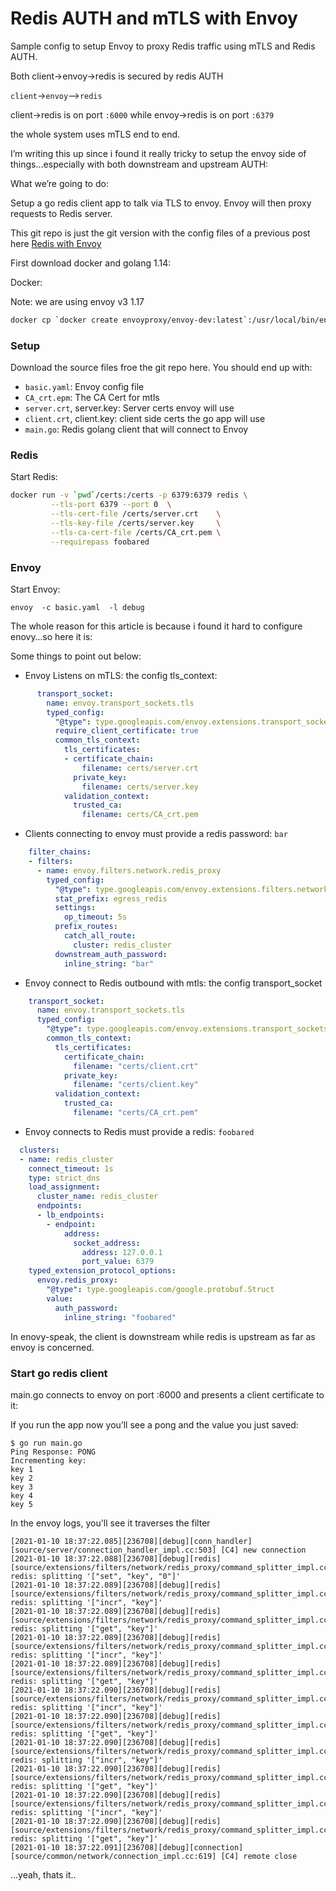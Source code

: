 # Redis AUTH and mTLS with Envoy

Sample config to setup Envoy to proxy Redis traffic using mTLS and Redis AUTH.

Both client->envoy->redis is secured by redis AUTH

`client`->`envoy`-->`redis` 

  client->redis is on port `:6000` while envoy->redis is on port `:6379`

the whole system uses mTLS end to end. 

I’m writing this up since i found it really tricky to setup the envoy side of things…especially with both downstream and upstream AUTH:

What we’re going to do:

Setup a go redis client app to talk via TLS to envoy. Envoy will then proxy requests to Redis server.

This git repo is just the git version with the config files of a previous post here [Redis with Envoy](https://blog.salrashid.me/posts/redis_envoy/)


First download docker and golang 1.14:

Docker:  

Note: we are using envoy v3 1.17

```bash
docker cp `docker create envoyproxy/envoy-dev:latest`:/usr/local/bin/envoy .
```

### Setup

Download the source files froe the git repo here. You should end up with:

* `basic.yaml`: Envoy config file
* `CA_crt.epm`: The CA Cert for mtls
* `server.crt`, server.key: Server certs envoy will use
* `client.crt`, client.key: client side certs the go app will use
* `main.go`: Redis golang client that will connect to Envoy


### Redis

Start Redis:

```bash
docker run -v `pwd`/certs:/certs -p 6379:6379 redis \
         --tls-port 6379 --port 0  \
         --tls-cert-file /certs/server.crt    \
         --tls-key-file /certs/server.key     \
         --tls-ca-cert-file /certs/CA_crt.pem \
         --requirepass foobared
```

### Envoy

Start Envoy:

```
envoy  -c basic.yaml  -l debug
```

The whole reason for this article is because i found it hard to configure enovy…so here it is:

Some things to point out below:

* Envoy Listens on mTLS: the config tls_context:

```yaml
      transport_socket:
        name: envoy.transport_sockets.tls
        typed_config:
          "@type": type.googleapis.com/envoy.extensions.transport_sockets.tls.v3.DownstreamTlsContext
          require_client_certificate: true
          common_tls_context:
            tls_certificates:
            - certificate_chain:
                filename: certs/server.crt
              private_key:
                filename: certs/server.key
            validation_context:
              trusted_ca:
                filename: certs/CA_crt.pem
```

* Clients connecting to envoy must provide a redis password: `bar`

```yaml
    filter_chains:
    - filters:
      - name: envoy.filters.network.redis_proxy
        typed_config:
          "@type": type.googleapis.com/envoy.extensions.filters.network.redis_proxy.v3.RedisProxy
          stat_prefix: egress_redis
          settings:
            op_timeout: 5s
          prefix_routes:
            catch_all_route:
              cluster: redis_cluster 
          downstream_auth_password:
            inline_string: "bar"
```

* Envoy connect to Redis outbound with mtls: the config transport_socket

```yaml
    transport_socket:
      name: envoy.transport_sockets.tls
      typed_config:
        "@type": type.googleapis.com/envoy.extensions.transport_sockets.tls.v3.UpstreamTlsContext
        common_tls_context:
          tls_certificates:
            certificate_chain: 
              filename: "certs/client.crt"
            private_key:
              filename: "certs/client.key"       
          validation_context:
            trusted_ca:
              filename: "certs/CA_crt.pem"
```

* Envoy connects to Redis must provide a redis: `foobared`

```yaml
  clusters:
  - name: redis_cluster
    connect_timeout: 1s
    type: strict_dns
    load_assignment:
      cluster_name: redis_cluster
      endpoints:
      - lb_endpoints:
        - endpoint:
            address:
              socket_address:
                address: 127.0.0.1
                port_value: 6379
    typed_extension_protocol_options:
      envoy.redis_proxy:
        "@type": type.googleapis.com/google.protobuf.Struct
        value:
          auth_password:
            inline_string: "foobared"
```

In enovy-speak, the client is downstream while redis is upstream as far as envoy is concerned.


### Start go redis client

main.go connects to envoy on port :6000 and presents a client certificate to it:


If you run the app now you’ll see a pong and the value you just saved:

```
$ go run main.go 
Ping Response: PONG
Incrementing key:
key 1
key 2
key 3
key 4
key 5
```

In the envoy logs, you'll see it traverses the filter

```log
[2021-01-10 18:37:22.085][236708][debug][conn_handler] [source/server/connection_handler_impl.cc:503] [C4] new connection
[2021-01-10 18:37:22.088][236708][debug][redis] [source/extensions/filters/network/redis_proxy/command_splitter_impl.cc:539] redis: splitting '["set", "key", "0"]'
[2021-01-10 18:37:22.089][236708][debug][redis] [source/extensions/filters/network/redis_proxy/command_splitter_impl.cc:539] redis: splitting '["incr", "key"]'
[2021-01-10 18:37:22.089][236708][debug][redis] [source/extensions/filters/network/redis_proxy/command_splitter_impl.cc:539] redis: splitting '["get", "key"]'
[2021-01-10 18:37:22.089][236708][debug][redis] [source/extensions/filters/network/redis_proxy/command_splitter_impl.cc:539] redis: splitting '["incr", "key"]'
[2021-01-10 18:37:22.089][236708][debug][redis] [source/extensions/filters/network/redis_proxy/command_splitter_impl.cc:539] redis: splitting '["get", "key"]'
[2021-01-10 18:37:22.090][236708][debug][redis] [source/extensions/filters/network/redis_proxy/command_splitter_impl.cc:539] redis: splitting '["incr", "key"]'
[2021-01-10 18:37:22.090][236708][debug][redis] [source/extensions/filters/network/redis_proxy/command_splitter_impl.cc:539] redis: splitting '["get", "key"]'
[2021-01-10 18:37:22.090][236708][debug][redis] [source/extensions/filters/network/redis_proxy/command_splitter_impl.cc:539] redis: splitting '["incr", "key"]'
[2021-01-10 18:37:22.090][236708][debug][redis] [source/extensions/filters/network/redis_proxy/command_splitter_impl.cc:539] redis: splitting '["get", "key"]'
[2021-01-10 18:37:22.090][236708][debug][redis] [source/extensions/filters/network/redis_proxy/command_splitter_impl.cc:539] redis: splitting '["incr", "key"]'
[2021-01-10 18:37:22.090][236708][debug][redis] [source/extensions/filters/network/redis_proxy/command_splitter_impl.cc:539] redis: splitting '["get", "key"]'
[2021-01-10 18:37:22.091][236708][debug][connection] [source/common/network/connection_impl.cc:619] [C4] remote close

```

…yeah, thats it..
